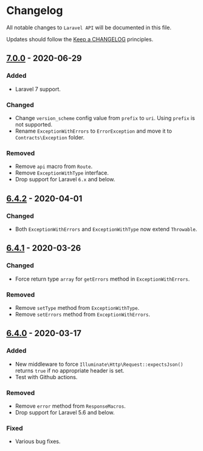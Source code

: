# Changelog

All notable changes to `Laravel API` will be documented in this file.

Updates should follow the [Keep a CHANGELOG](http://keepachangelog.com/) principles.

<!-- ## [Unreleased]

### Added

### Changed

### Deprecated

### Removed

### Fixed -->

## [7.0.0](https://github.com/jenky/laravel-api/compare/6.4.2...7.0.0) - 2020-06-29

### Added
- Laravel 7 support.

### Changed
- Change `version_scheme` config value from `prefix` to `uri`. Using `prefix` is not supported.
- Rename `ExceptionWithErrors` to `ErrorException` and move it to `Contracts\Exception` folder.

### Removed
- Remove `api` macro from `Route`.
- Remove `ExceptionWithType` interface.
- Drop support for Laravel `6.x` and below.

## [6.4.2](https://github.com/jenky/laravel-api/compare/6.4.1...6.4.2) - 2020-04-01

### Changed
- Both `ExceptionWithErrors` and `ExceptionWithType` now extend `Throwable`.

## [6.4.1](https://github.com/jenky/laravel-api/compare/6.4.0...6.4.1) - 2020-03-26

### Changed
- Force return type `array` for `getErrors` method in `ExceptionWithErrors`.

### Removed
- Remove `setType` method from `ExceptionWithType`.
- Remove `setErrors` method from `ExceptionWithErrors`.

## [6.4.0](https://github.com/jenky/laravel-api/compare/6.3.3...6.4.0) - 2020-03-17

### Added
- New middleware to force `Illuminate\Http\Request::expectsJson()` returns `true` if no appropriate header is set.
- Test with Github actions.

### Removed
- Remove `error` method from `ResponseMacros`.
- Drop support for Laravel 5.6 and below.

### Fixed
- Various bug fixes.
